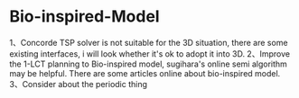 Bio-inspired-Model
==================
1、Concorde TSP solver is not suitable for the 3D situation, there are some existing interfaces, i will look whether it's ok to adopt it into 3D.
2、Improve the 1-LCT planning to Bio-inspired model, sugihara's online semi algorithm may be helpful. There are some articles online about bio-inspired model.
3、Consider about the periodic thing 
